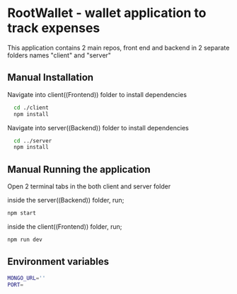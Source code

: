 # RootWallet - wallet application to track expenses

This application contains 2 main repos, front end and backend in 2 separate folders names "client" and "server"

## Manual Installation

Navigate into client((Frontend)) folder to install dependencies

```bash
  cd ./client
  npm install
```

Navigate into server((Backend)) folder to install dependencies

```bash
  cd ../server
  npm install
```

## Manual Running the application

Open 2 terminal tabs in the both client and server folder

inside the server((Backend)) folder, run;

```bash
npm start
```

inside the client((Frontend)) folder, run;

```bash
npm run dev
```

## Environment variables

```bash
MONGO_URL=''
PORT=
```
